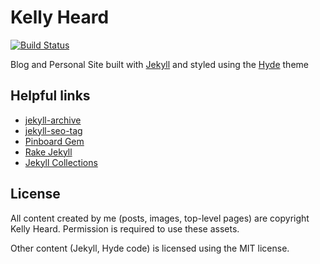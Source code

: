 # Kelly Heard

[![Build Status](https://travis-ci.org/heardk/heardk.github.io.svg?branch=source)](https://travis-ci.org/heardk/heardk.github.io)

Blog and Personal Site built with [Jekyll](http://jekyllrb.com) and styled using the [Hyde](http://hyde.getpoole.com/) theme

## Helpful links

- [jekyll-archive](https://github.com/jekyll/jekyll-archives/tree/master/docs)
- [jekyll-seo-tag](https://github.com/jekyll/jekyll-seo-tag)
- [Pinboard Gem](http://www.rubydoc.info/gems/pinboard/1.0.0)
- [Rake Jekyll](https://github.com/jirutka/rake-jekyll)
- [Jekyll Collections](https://jekyllrb.com/docs/collections/)

## License

All content created by me (posts, images, top-level pages) are copyright Kelly Heard. Permission is required to use these assets. 

Other content (Jekyll, Hyde code) is licensed using the MIT license.